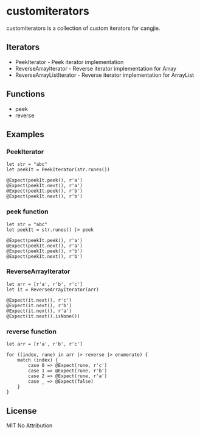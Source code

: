# customiterators

customiterators is a collection of custom iterators for cangjie.

## Iterators

* PeekIterator - Peek iterator implementation
* ReverseArrayIterator - Reverse iterator implementation for Array
* ReverseArrayListIterator - Reverse iterator implementation for ArrayList

## Functions

* peek
* reverse

## Examples

### PeekIterator

```
let str = "abc"
let peekIt = PeekIterator(str.runes())

@Expect(peekIt.peek(), r'a')
@Expect(peekIt.next(), r'a')
@Expect(peekIt.peek(), r'b')
@Expect(peekIt.next(), r'b')
```

### peek function

```
let str = "abc"
let peekIt = str.runes() |> peek

@Expect(peekIt.peek(), r'a')
@Expect(peekIt.next(), r'a')
@Expect(peekIt.peek(), r'b')
@Expect(peekIt.next(), r'b')
```

### ReverseArrayIterator

```
let arr = [r'a', r'b', r'c']
let it = ReverseArrayIterator(arr)

@Expect(it.next(), r'c')
@Expect(it.next(), r'b')
@Expect(it.next(), r'a')
@Expect(it.next().isNone())
```

### reverse function

```
let arr = [r'a', r'b', r'c']

for ((index, rune) in arr |> reverse |> enumerate) {
    match (index) {
        case 0 => @Expect(rune, r'c')
        case 1 => @Expect(rune, r'b')
        case 2 => @Expect(rune, r'a')
        case _ => @Expect(false)
    }
}
```

## License

MIT No Attribution
